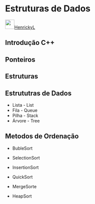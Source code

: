 # Estruturas de Dados

<a href ="[https://www.linkedin.com/in/henrickyl/](https://www.linkedin.com/in/henrickyl/)"><img src="https://image.flaticon.com/icons/svg/174/174857.svg" width="30" height="30" />HenrickyL</a>



## Introdução C++

## Ponteiros

## Estruturas

## Estrututras de Dados

* Lista - List
* Fila - Queue
* Pilha - Stack
* Árvore - Tree

## Metodos de Ordenação

* BubleSort
* SelectionSort
* InsertionSort

* QuickSort
* MergeSorte
* HeapSort
 
